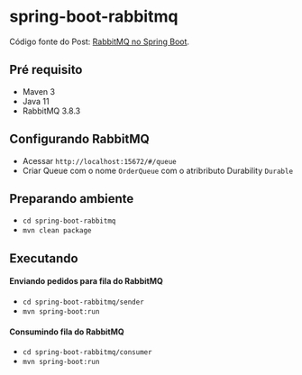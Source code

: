 # spring-boot-rabbitmq

Código fonte do Post: [RabbitMQ no Spring Boot](https://wp.me/p5RSbg-jZ).

## Pré requisito

- Maven 3
- Java 11
- RabbitMQ 3.8.3

## Configurando RabbitMQ

- Acessar ```http://localhost:15672/#/queue```
- Criar Queue com o nome ```OrderQueue``` com o atribributo Durability ```Durable```

## Preparando ambiente

- ```cd spring-boot-rabbitmq```
- ```mvn clean package```

## Executando 

#### Enviando pedidos para fila do RabbitMQ

- ```cd spring-boot-rabbitmq/sender```
- ```mvn spring-boot:run```


#### Consumindo fila do RabbitMQ

- ```cd spring-boot-rabbitmq/consumer```
- ```mvn spring-boot:run```
